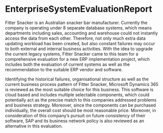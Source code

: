 # EnterpriseSystemEvaluationReport
Fitter Snacker is an Australian snacker bar manufacturer. Currently the company is operating under 8 separate database systems, which means departments including sales, accounting and warehouse could not instantly access the data from each other.
Therefore, not only much extra data updating workload has been created, but also constant failures may occur to both external and internal business activities. With the idea to upgrade the current legacy systems, Fitter Snacker came to this team for a comprehensive evaluation for a new ERP implementation project, which includes both the evaluation of current systems as well as the recommendation to the suitable ERP vendor and software.

Identifying the historical failures, organisational structure as well as the current business process pattern of Fitter Snacker, Microsoft Dynamics 365 is reviewed as the most suitable choice for this business. This software is cloud based and includes multiple selectable components, which could potentially act as the precise match to this companies addressed problems and business strategy. Moreover, since the components can be purchased individually, the overall cost should be most reasonable price. Moreover, in consideration of this company’s pursuit on future consistency of their software, SAP and its business network policy is also reviewed as an alternative in this evaluation.

